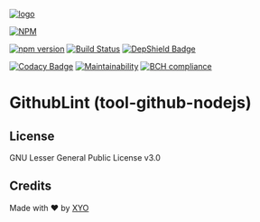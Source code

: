 [logo]: https://cdn.xy.company/img/brand/XY_Logo_GitHub.png

[![logo]](https://xy.company)

[![NPM](https://nodei.co/npm/githublint.png)](https://nodei.co/npm/githublint/)

[![npm version](https://badge.fury.io/js/githublint.svg)](https://badge.fury.io/js/githublint) [![Build Status](https://travis-ci.com/XYOracleNetwork/tool-github-nodejs.svg?token=A85R2pDnngMDyWoqeLUG&branch=master)](https://travis-ci.com/XYOracleNetwork/tool-github-nodejs) [![DepShield Badge](https://depshield.sonatype.org/badges/XYOracleNetwork/tool-github-nodejs/depshield.svg)](https://depshield.github.io)

[![Codacy Badge](https://api.codacy.com/project/badge/Grade/740c0ef649144b7a9e9bdc034c6e1718)](https://www.codacy.com/app/arietrouw/tool-github-nodejs?utm_source=github.com&amp;utm_medium=referral&amp;utm_content=XYOracleNetwork/tool-github-nodejs&amp;utm_campaign=Badge_Grade) [![Maintainability](https://api.codeclimate.com/v1/badges/251252cfe6d3032ffd78/maintainability)](https://codeclimate.com/github/XYOracleNetwork/tool-github-nodejs) [![BCH compliance](https://bettercodehub.com/edge/badge/XYOracleNetwork/tool-github-nodejs?branch=master)](https://bettercodehub.com/)

# GithubLint (tool-github-nodejs)

## License

GNU Lesser General Public License v3.0	

## Credits

Made with ❤️
by [XYO](https://xyo.network)
